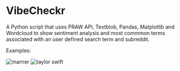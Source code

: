 # VibeCheckr
 
A Python script that uses PRAW API, Textblob, Pandas, Matplotlib and Wordcloud to show sentiment analysis and most commmon terms associated with an user defined search term and subreddit.


Examples:


![marner](https://github.com/guugs/VibeCheckr/assets/122190867/7ea69f65-41e6-47fd-8ae5-4dc74d17e26b)
![taylor swift](https://github.com/guugs/VibeCheckr/assets/122190867/08dd4fae-b1bf-4320-816a-212fb91f069a)
